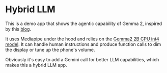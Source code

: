 # Hybrid LLM

This is a demo app that shows the agentic capability of Gemma 2, inspired by this [blog](https://developers.googleblog.com/en/beyond-the-chatbot-agentic-ai-with-gemma/).

It uses Mediapipe under the hood and relies on the [Gemma2 2B CPU int4 model](https://www.kaggle.com/models/google/gemma/tfLite/). It can handle human instructions and produce function calls to dim the display or tune up the phone's volume.

Obviously it's easy to add a Gemini call for better LLM capabilities, which makes this a hybrid LLM app.
